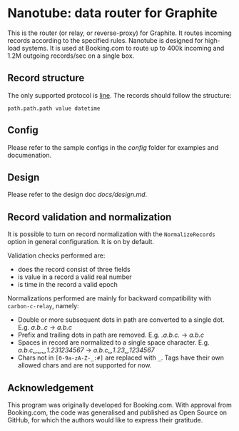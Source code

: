 Nanotube: data router for Graphite
=================================

This is the router (or relay, or reverse-proxy) for Graphite. It routes incoming records according to the specified rules. Nanotube is designed for high-load systems. It is used at Booking.com to route up to 400k incoming and 1.2M outgoing records/sec on a single box.

Record structure
----------------

The only supported protocol is [line](https://graphite.readthedocs.io/en/latest/feeding-carbon.html#the-plaintext-protocol). The records should follow the structure:
```
path.path.path value datetime
```

Config
------

Please refer to the sample configs in the _config_ folder for examples and documenation.

Design
------

Please refer to the design doc _docs/design.md_.


Record validation and normalization
-----------------------------------

It is possible to turn on record normalization with the `NormalizeRecords` option in general configuration. It is on by default.

Validation checks performed are:

- does the record consist of three fields
- is value in a record a valid real number
- is time in the record a valid epoch

Normalizations performed are mainly for backward compatibility with `carbon-c-relay`, namely:

- Double or more subsequent dots in path are converted to a single dot. E.g. _a.b..c_ -> _a.b.c_
- Prefix and trailing dots in path are removed. E.g. _.a.b.c._ -> _a.b.c_
- Spaces in record are normalized to a single space character. E.g. _a.b.c␣␣␣1.23<tab>1234567_ -> _a.b.c␣1.23␣1234567_
- Chars not in `[0-9a-zA-Z-_:#]` are replaced with `_`. Tags have their own allowed chars and are not supported for now.

Acknowledgement
---------------------------

This program was originally developed for Booking.com. With approval from Booking.com, the code was generalised and published as Open Source on GitHub, for which the authors would like to express their gratitude.
